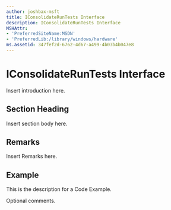 ```yaml
---
author: joshbax-msft
title: IConsolidateRunTests Interface
description: IConsolidateRunTests Interface
MSHAttr:
- 'PreferredSiteName:MSDN'
- 'PreferredLib:/library/windows/hardware'
ms.assetid: 347fef2d-6762-4d67-a499-4b03b4b047e8
---
```


# IConsolidateRunTests Interface


Insert introduction here.

## Section Heading


Insert section body here.

## Remarks


Insert Remarks here.

## Example


This is the description for a Code Example.

Optional comments.

 

 






